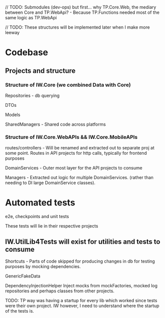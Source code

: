 
// TODO: Submodules (dev-ops) but first... why TP.Core.Web, the mediary between Core and TP.WebApi? - Because
TP.Functions needed most of the same logic as TP.WebApi

// TODO: These structures will be implemented later when I make more leeway

# Codebase

## Projects and structure

### Structure of IW.Core (we combined Data with Core)
Repositories -
    db querying

DTOs

Models

SharedManagers -
    Shared code across platforms

### Structure of IW.Core.WebAPIs && IW.Core.MobileAPIs
routes/controllers -
    Will be renamed and extracted out to separate proj at some point. Routes in API projects for http calls,
    typically for frontend purposes

DomainServices -
    Outer most layer for the API projects to consume

Managers -
    Extracted out logic for multiple DomainServices. (rather than needing to DI large DomainService classes).

# Automated tests

e2e, checkpoints and unit tests

These tests will lie in their respective projects

## IW.UtilLib4Tests will exist for utilities and tests to consume
Shortcuts -
    Parts of code skipped for producing changes in db for testing purposes by mocking dependencies.

GenericFakeData

DependencyInjectionHelper
    Inject mocks from mockFactories, mocked log repositories and perhaps classes from other projects.

TODO: TP way was having a startup for every lib which worked since tests were their own project. IW however,
I need to understand where the startup of the tests is.


[comment]: <> (The tests will mimic the codebase structure)

[comment]: <> (## Projects and structure)

[comment]: <> (IW.{proj}.UnitTests -)

[comment]: <> (    dependents of each unit of code is mocked)

[comment]: <> (IW.{proj}.E2E -)

[comment]: <> (    end to end &#40;integration testing&#41;)

[comment]: <> (IW.{proj}.E2ECheckpoints - )

[comment]: <> (    Consumed by E2E only)

[comment]: <> (IW.{proj}.UtilLib4Tests - )

[comment]: <> (    Consumed by testing and utility projects)

